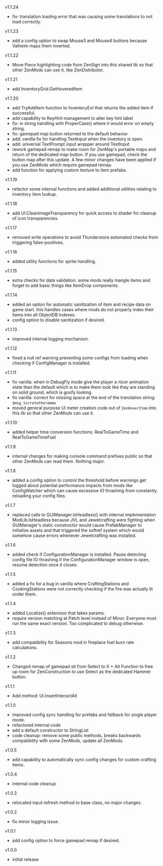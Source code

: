 v1.1.24
- fix: translation loading error that was causing some translations to not load correctly.

v1.1.23
- add a config option to swap Mouse3 and Mouse4 buttons because Valheim maps them inverted.

v1.1.22
- Move Piece highlighting code from ZenSign into this shared lib so that other ZenMods can use it, like ZenDistributor.

v1.1.21
- add InventoryGrid.GetHoveredItem

v1.1.20
- add TryAddItem function to InventoryExt that returns the added item if successful.
- add capability to KeyHint management to alter key hint label
- fix: in string handling with ProperCase() where it would error on empty string.
- fix: gamepad map button returned to the default behavior.
- add: vanilla fix for handling TextInput when the inventory is open.
- add: universal TextPrompt input wrapper around TextInput
- rework gamepad remap to make room for ZenMap's portable maps and return of the dedicated map button.  If you use gamepad, check the button map after this update.  A few minor changes have been applied if you use ZenMods which require gamepad remap.
- add function for applying custom texture to item prefabs.

v1.1.19
- refactor some internal functions and added additional utilities relating to inventory item lookup.

v1.1.18
- add UI.CleanImageTransparency for quick access to shader for cleanup of icon transparencies.

v1.1.17
- removed write operations to avoid Thunderstore automated checks from triggering false-positives.

v1.1.16
- added utility functions for sprite handling.

v1.1.15
- extra checks for data validation. some mods really mangle items and forget to add basic things like ItemDrop components.

v1.1.14
- added an option for automatic sanitization of item and recipe data on game start. this handles cases where mods do not properly index their items into all ObjectDB indexes.
- config option to disable sanitization if desired.

v1.1.13
- improved internal logging mechanism.

v1.1.12
- fixed a null ref warning preventing some configs from loading when checking if ConfigManager is installed.

v1.1.11
- fix vanilla: when in DebugFly mode give the player a nicer animation state than the default which is to make them look like they are standing on solid ground, which is goofy looking.
- fix vanilla: correct for missing space at the end of the translation string: `$msg_turretotherammo`
- moved general purpose UI meter creation code out of `ZenHoverItem` into this lib so that other ZenMods can use it.

v1.1.10
- added helper time conversion functions: RealToGameTime and RealToGameTimeFuel

v1.1.9
- internal changes for making console command prefixes public so that other ZenMods can read them.  Nothing major.

v1.1.8
- added a config option to control the threshold before warnings get logged about potential performance impacts from mods like ConfigWatcher which can cause excessive IO thrashing from constantly reloading your config files.

v1.1.7
- replaced calls to GUIManager.IsHeadless() with internal implementation ModLib.IsHeadless because JVL and Jewelcrafting were fighting when GUIManager's static constructor would cause PrefabManager to initialize assets and that triggered the softref system which would somehow cause errors whenever Jewelcrafting was installed.

v1.1.6
- added check if ConfigurationManager is installed. Pause detecting config file IO thrashing if the ConfigurationManager window is open, resume detection once it closes.

v1.1.5
- added a fix for a bug in vanilla where CraftingStations and CookingStations were not correctly checking if the fire was actually lit under them.

v1.1.4
- added Localize() extension that takes params.
- require version matching at Patch level instead of Minor.  Everyone must run the same exact version. Too complicated to debug otherwise.

v1.1.3
- add compatibility for Seasons mod in fireplace fuel burn rate calculations.

v1.1.2
- Changed remap of gamepad sit from Select to X + Alt Function to free up room for ZenConstruction to use Select as the dedicated Hammer button.

v1.1.1
- Add method: UI.InsertInteractAlt

v1.1.0
- improved config sync handling for prefabs and fallback for single player mode.
- refactored internal code
- add a default constructor to StringList
- code cleanup: remove some public methods, breaks backwards compatibility with some ZenMods, update all ZenMods.

v1.0.5
- add capability to automatically sync config changes for custom crafting items.

v1.0.4
- internal code cleanup

v1.0.3
- relocated input refresh method to base class, no major changes.

v1.0.2
- fix minor logging issue.

v1.0.1
- add config option to force gamepad remap if desired.

v1.0.0
- initial release